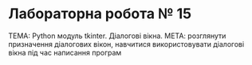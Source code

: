 # Лабораторна робота № 15
ТЕМА: Python модуль tkinter. Діалогові вікна.
МЕТА: розглянути призначення діалогових вікон, навчитися використовувати
діалогові вікна під час написання програм
